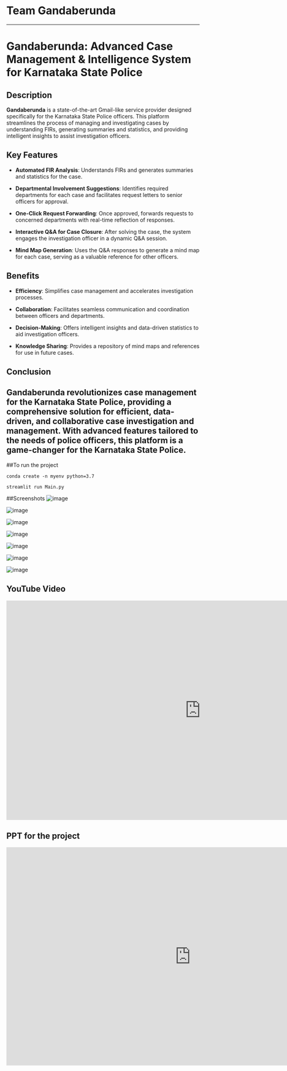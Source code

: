 # Team Gandaberunda
---

# Gandaberunda: Advanced Case Management & Intelligence System for Karnataka State Police

## Description

**Gandaberunda** is a state-of-the-art Gmail-like service provider designed specifically for the Karnataka State Police officers. This platform streamlines the process of managing and investigating cases by understanding FIRs, generating summaries and statistics, and providing intelligent insights to assist investigation officers.

## Key Features

- **Automated FIR Analysis**: Understands FIRs and generates summaries and statistics for the case.
  
- **Departmental Involvement Suggestions**: Identifies required departments for each case and facilitates request letters to senior officers for approval.

- **One-Click Request Forwarding**: Once approved, forwards requests to concerned departments with real-time reflection of responses.

- **Interactive Q&A for Case Closure**: After solving the case, the system engages the investigation officer in a dynamic Q&A session.

- **Mind Map Generation**: Uses the Q&A responses to generate a mind map for each case, serving as a valuable reference for other officers.

## Benefits

- **Efficiency**: Simplifies case management and accelerates investigation processes.
  
- **Collaboration**: Facilitates seamless communication and coordination between officers and departments.

- **Decision-Making**: Offers intelligent insights and data-driven statistics to aid investigation officers.

- **Knowledge Sharing**: Provides a repository of mind maps and references for use in future cases.

## Conclusion

Gandaberunda revolutionizes case management for the Karnataka State Police, providing a comprehensive solution for efficient, data-driven, and collaborative case investigation and management. With advanced features tailored to the needs of police officers, this platform is a game-changer for the Karnataka State Police.
---
##To run the project
```
conda create -n myenv python=3.7
```

```
streamlit run Main.py
```

##Screenshots
![image](https://github.com/TRHarsha/Gandaberunda/assets/63777708/a9fea361-95f9-49d4-a545-21b4dfc826b3)

![image](https://github.com/TRHarsha/Gandaberunda/assets/63777708/de788f75-a72a-4ccb-86f2-f1f63528bccf)

![image](https://github.com/TRHarsha/Gandaberunda/assets/63777708/3a7a62d8-1feb-44db-b2ad-e6d9b9b91978)

![image](https://github.com/TRHarsha/Gandaberunda/assets/63777708/39612c97-6782-44a4-9b7b-3f7b6f47dfb6)

![image](https://github.com/TRHarsha/Gandaberunda/assets/63777708/fce96be3-1323-4d63-9ed6-cc72f357ad16)

![image](https://github.com/TRHarsha/Gandaberunda/assets/63777708/99394063-e7d3-4c99-a27b-7608c16bfb84)

![image](https://github.com/TRHarsha/Gandaberunda/assets/63777708/9e0d7ad2-24e8-46dd-9425-605494beb213)

## YouTube Video

<iframe width="1011" height="572" src="https://www.youtube.com/embed/LWAaFTGsBCw" title="Predictive crime analysis - Team Gandaberunda | KSP DATATHON 2023 | HACK2SKILL" frameborder="0" allow="accelerometer; autoplay; clipboard-write; encrypted-media; gyroscope; picture-in-picture; web-share" referrerpolicy="strict-origin-when-cross-origin" allowfullscreen></iframe>

## PPT for the project

<iframe src="https://docs.google.com/presentation/d/e/2PACX-1vQXPJoOJCqwE2Hgn2djqR5snssdzvN90HJJ1qceRCLkma0MOdG3neH2uy8Yu5hSVKFoeKl9enXXfdmb/embed?start=true&loop=true&delayms=10000" frameborder="0" width="960" height="569" allowfullscreen="true" mozallowfullscreen="true" webkitallowfullscreen="true"></iframe>


